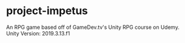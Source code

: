 # project-impetus
An RPG game based off of GameDev.tv's Unity RPG course on Udemy.
Unity Version: 2019.3.13.f1
